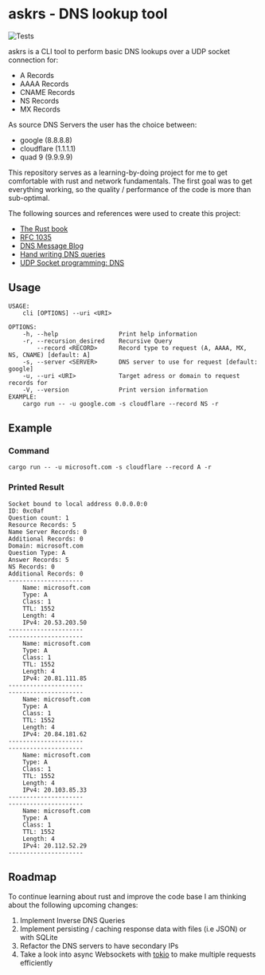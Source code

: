 # askrs - DNS lookup tool

![Tests](https://github.com/philmish/askrs/actions/workflows/rust.yml/badge.svg)

askrs is a CLI tool to perform basic DNS lookups over a UDP socket connection for:

- A Records
- AAAA Records
- CNAME Records
- NS Records
- MX Records

As source DNS Servers the user has the choice between:

- google (8.8.8.8)
- cloudflare (1.1.1.1)
- quad 9 (9.9.9.9)

This repository serves as a learning-by-doing project for me to get comfortable with rust and network fundamentals. The first goal was to get everything working, so the quality / performance of the code is more than sub-optimal.

The following sources and references were used to create this project:
- [The Rust book](https://doc.rust-lang.org/book/)
- [RFC 1035](https://www.rfc-editor.org/rfc/rfc1035)
- [DNS Message Blog](https://cabulous.medium.com/dns-message-how-to-read-query-and-response-message-cfebcb4fe817)
- [Hand writing DNS queries](http://russellcoleman.org/posts/1)
- [UDP Socket programming: DNS](https://w3.cs.jmu.edu/kirkpams/OpenCSF/Books/csf/html/UDPSockets.html)

## Usage 

```
USAGE:
    cli [OPTIONS] --uri <URI>

OPTIONS:
    -h, --help                 Print help information
    -r, --recursion_desired    Recursive Query
        --record <RECORD>      Record type to request (A, AAAA, MX, NS, CNAME) [default: A]
    -s, --server <SERVER>      DNS server to use for request [default: google]
    -u, --uri <URI>            Target adress or domain to request records for
    -V, --version              Print version information
EXAMPLE:
    cargo run -- -u google.com -s cloudflare --record NS -r
```

## Example

### Command
```
cargo run -- -u microsoft.com -s cloudflare --record A -r
```

### Printed Result
```
Socket bound to local address 0.0.0.0:0
ID: 0xc0af
Question count: 1
Resource Records: 5
Name Server Records: 0
Additional Records: 0
Domain: microsoft.com
Question Type: A
Answer Records: 5
NS Records: 0
Additional Records: 0
---------------------
	Name: microsoft.com
	Type: A
	Class: 1
	TTL: 1552
	Length: 4
	IPv4: 20.53.203.50
---------------------
---------------------
	Name: microsoft.com
	Type: A
	Class: 1
	TTL: 1552
	Length: 4
	IPv4: 20.81.111.85
---------------------
---------------------
	Name: microsoft.com
	Type: A
	Class: 1
	TTL: 1552
	Length: 4
	IPv4: 20.84.181.62
---------------------
---------------------
	Name: microsoft.com
	Type: A
	Class: 1
	TTL: 1552
	Length: 4
	IPv4: 20.103.85.33
---------------------
---------------------
	Name: microsoft.com
	Type: A
	Class: 1
	TTL: 1552
	Length: 4
	IPv4: 20.112.52.29
---------------------
```

## Roadmap

To continue learning about rust and improve the code base I am thinking about the following upcoming changes:

1. Implement Inverse DNS Queries
2. Implement persisting / caching response data with files (i.e JSON) or with SQLite
3. Refactor the DNS servers to have secondary IPs
4. Take a look into async Websockets with [tokio](https://tokio.rs/) to make multiple requests efficiently
